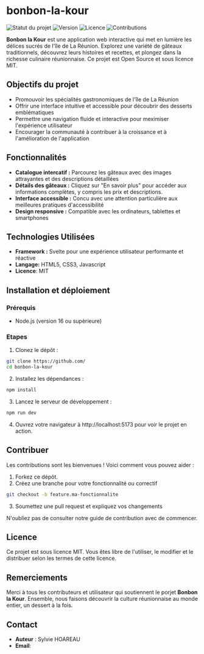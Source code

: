 # bonbon-la-kour

![Statut du projet](https://img.shields.io/badge/statut-en%20cours%20de%20d%C3%A9veloppement-orange?style=flat-square)
![Version](https://img.shields.io/badge/version-0.1.0-blue?style=flat-square)
![Licence](https://img.shields.io/badge/licence-MIT-brightgreen?style=flat-square)
![Contributions](https://img.shields.io/badge/contributions-bienvenues-brightgreen?style=flat-square)

**Bonbon la Kour** est une application web interactive qui met en lumière les délices sucrés de l'île de La Réunion. Explorez une variété de gâteaux traditionnels, découvrez leurs histoires et recettes, et plongez dans la richesse culinaire réunionnaise. Ce projet est Open Source et sous licence MIT.

## Objectifs du projet
- Promouvoir les spécialités gastronomiques de l'île de La Réunion
- Offrir une interface intuitive et accessible pour découbrir des desserts emblématiques
- Permettre une navigation fluide et interactive pour meximiser l'expérience utilisateur
- Encourager la communauté à contribuer à la croissance et à l'amélioration de l'application

## Fonctionnalités
- **Catalogue intercatif :** Parcourez les gâteaux avec des images attrayantes et des descriptions détaillées
- **Détails des gâteaux :** Cliquez sur "En savoir plus" pour accéder aux informations complètes, y compris les prix et descriptions.
- **Interface accessible :** Concu avec une attention particulière aux meilleures pratiques d'accessibilité
- **Design responsive :** Compatible avec les ordinateurs, tablettes et smartphones

## Technologies Utilisées
- **Framework :** Svelte pour une expérience utilisateur performante et réactive
- **Langage:** HTML5, CSS3, Javascript
- **Licence**: MIT

## Installation et déploiement
### Prérequis
- Node.js (version 16 ou supèrieure)

### Etapes
1. Clonez le dépôt :

```bash
git clone https://github.com/
cd bonbon-la-kour
```

2. Installez les dépendances :
```bash
npm install
```

3. Lancez le serveur de développement :
```bash
npm run dev
```

4. Ouvrez votre navigateur à http://localhost:5173 pour voir le projet en action. 

## Contribuer
Les contributions sont les bienvenues ! Voici comment vous pouvez aider :
1. Forkez ce dépôt.
2. Créez une branche pour votre fonctionnalité ou correctif
```bash
git checkout -b feature.ma-fonctionnalite
```
3. Soumettez une pull request et expliquez vos changements

N'oubliez pas de consulter notre guide de contribution avec de commencer.

## Licence
Ce projet est sous licence MIT. Vous êtes libre de l'utiliser, le modifier et le distribuer selon les termes de cette licence.

## Remerciements
Merci à tous les contributeurs et utilisateur qui soutiennent le porjet **Bonbon la Kour**. Ensemble, nous faisons découvrir la culture réunionnaise au monde entier, un dessert à la fois.

## Contact
- **Auteur** : Sylvie HOAREAU
- **Email**: 





